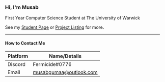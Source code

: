 ### Hi, I'm Musab 

First Year Computer Science Student at The University of Warwick

See my [Student Page](https://www.dcs.warwick.ac.uk/~u2104643/index.html) or [Project Listing](https://github.com/mgsium/mgsium/wiki/Project-Index) for more.

<!--
> The Greeks have but one word λόγος, for both Speech and Reason; not that they thought there was no Speech without Reason; but no Reasoning without Speech.
> 
> Thomas Hobbes, Leviathan

<hr/>

#### What I'm Learning Now 🌱

* **Lisp** | [Learning to write in LISP](https://github.com/mgsium/lisplog) using Peter Seibel's Practical Common Lisp 

-->

<!--
#### Goals for 2021 :triangular_flag_on_post:

- [ ] Build a Christopher Emulator in python.
- [ ] Write a messenger app. (<a href="https://github.com/mgsium/paroli" target="_blank">In Progress!</a>)
- [ ] Become proficient in LISP (<a href="https://github.com/mgsium/lisplog" target="_blank">Learning Log</a>)
-->

<hr/>

#### How to Contact Me

| Platform | Name/Details                                     |
|----------|--------------------------------------------------|
| Discord  | Fermicide#0776                                   |
| Email    | musabgumaa@outlook.com                           |

<!--
**mgsium/mgsium** is a ✨ _special_ ✨ repository because its `README.md` (this file) appears on your GitHub profile.

Here are some ideas to get you started:

- 🔭 I’m currently working on ...
- 🌱 I’m currently learning ...
- 👯 I’m looking to collaborate on ...
- 🤔 I’m looking for help with ...
- 💬 Ask me about ...
- 📫 How to reach me: ...
- 😄 Pronouns: ...
- ⚡ Fun fact: ...
-->
